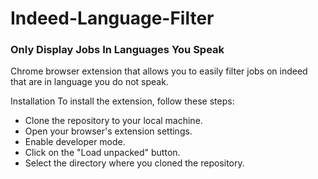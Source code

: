 # Indeed-Language-Filter
### Only Display Jobs In Languages You Speak

Chrome browser extension that allows you to easily filter jobs on indeed that are in language you do not speak.

Installation
To install the extension, follow these steps:

- Clone the repository to your local machine.
- Open your browser's extension settings.
- Enable developer mode.
- Click on the "Load unpacked" button.
- Select the directory where you cloned the repository.
